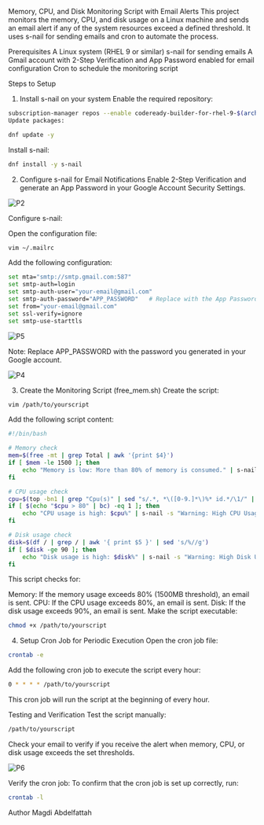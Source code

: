 Memory, CPU, and Disk Monitoring Script with Email Alerts
This project monitors the memory, CPU, and disk usage on a Linux machine and sends an email alert if any of the system resources exceed a defined threshold. It uses s-nail for sending emails and cron to automate the process.

Prerequisites
A Linux system (RHEL 9 or similar)
s-nail for sending emails
A Gmail account with 2-Step Verification and App Password enabled for email configuration
Cron to schedule the monitoring script

Steps to Setup
1. Install s-nail on your system
Enable the required repository:

```bash
subscription-manager repos --enable codeready-builder-for-rhel-9-$(arch)-rpms
Update packages:
```

```bash
dnf update -y
```

Install s-nail:

```bash
dnf install -y s-nail
```

2. Configure s-nail for Email Notifications
Enable 2-Step Verification and generate an App Password in your Google Account Security Settings.

![P2](snippet/Screenshot(683).png)

Configure s-nail:

Open the configuration file:

```bash
vim ~/.mailrc
```

Add the following configuration:

```bash
set mta="smtp://smtp.gmail.com:587"
set smtp-auth=login
set smtp-auth-user="your-email@gmail.com"
set smtp-auth-password="APP_PASSWORD"   # Replace with the App Password
set from="your-email@gmail.com"
set ssl-verify=ignore
set smtp-use-starttls
```

![P5](snippet/Screenshot(686).png)


Note: Replace APP_PASSWORD with the password you generated in your Google account.

![P4](snippet/Screenshot(685).png)

3. Create the Monitoring Script (free_mem.sh)
Create the script:

```bash
vim /path/to/yourscript
```
Add the following script content:

```bash
#!/bin/bash

# Memory check
mem=$(free -mt | grep Total | awk '{print $4}')
if [ $mem -le 1500 ]; then
    echo "Memory is low: More than 80% of memory is consumed." | s-nail -s "Warning: Low Memory" your-email@gmail.com
fi

# CPU usage check
cpu=$(top -bn1 | grep "Cpu(s)" | sed "s/.*, *\([0-9.]*\)%* id.*/\1/" | awk '{print 100 - $1}')
if [ $(echo "$cpu > 80" | bc) -eq 1 ]; then
    echo "CPU usage is high: $cpu%" | s-nail -s "Warning: High CPU Usage" your-email@gmail.com
fi

# Disk usage check
disk=$(df / | grep / | awk '{ print $5 }' | sed 's/%//g')
if [ $disk -ge 90 ]; then
    echo "Disk usage is high: $disk%" | s-nail -s "Warning: High Disk Usage" your-email@gmail.com
fi
```

This script checks for:

Memory: If the memory usage exceeds 80% (1500MB threshold), an email is sent.
CPU: If the CPU usage exceeds 80%, an email is sent.
Disk: If the disk usage exceeds 90%, an email is sent.
Make the script executable:

```bash
chmod +x /path/to/yourscript
```
4. Setup Cron Job for Periodic Execution
Open the cron job file:

```bash
crontab -e
```
Add the following cron job to execute the script every hour:

```bash
0 * * * * /path/to/yourscript
```
This cron job will run the script at the beginning of every hour.

Testing and Verification
Test the script manually:

```bash
/path/to/yourscript
```

Check your email to verify if you receive the alert when memory, CPU, or disk usage exceeds the set thresholds.

![P6](snippet/Screenshot(687).png)

Verify the cron job: To confirm that the cron job is set up correctly, run:

```bash
crontab -l
```

Author 
Magdi Abdelfattah
